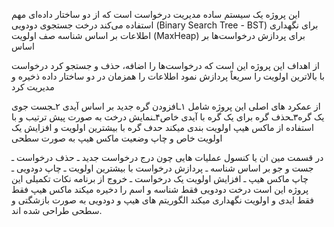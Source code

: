 این پروژه یک سیستم ساده مدیریت درخواست است که از دو ساختار داده‌ای مهم استفاده می‌کند
 درخت جستجوی دودویی (Binary Search Tree - BST) برای نگهداری اطلاعات بر اساس شناسه 
 صف اولویت (MaxHeap) برای پردازش درخواست‌ها بر اساس 
 
از اهداف این پروژه این است که 
درخواست‌ها را اضافه، حذف و جستجو کرد
درخواست با بالاترین اولویت را سریعاً پردازش نمود
اطلاعات را همزمان در دو ساختار داده ذخیره و مدیریت کرد

از عمکرد های اصلی این پروژه شامل ۱ـافزودن گره جدید بر اساس آیدی ۲ـجست جوی یک گره۳ـحذف گره برای یک گره با آیدی خاص۴ـنمایش درخت به صورت پیش ترتیب
و با استفاده از ماکس هیپ اولویت بندی میکند حدف گره با بیشترین اولویت و افزایش یک اولویت خاص و چاپ وضعیت ماکس هیپ به صورت سطحی

در قسمت مین ان یا کنسول عملیات هایی چون درج درخواست  جدید ـ حذف درخواست ـ جست و جو بر اساس شناسه ـ پردازش درخواست با بیشترین اولویت ـ  چاپ دودویی ـ چاپ ماکس هیپ ـ افزایش اولویت یک درخواست ـ خروج از برنامه
نکات تکمیلی این پروژه این است 
درخت دودویی فقط شناسه و اسم را دخیره میکند
ماکس هیپ فقط فقط ایدی و اولویت نگهداری میکند
الگوریتم های هیپ و دودویی به صورت بازشگتی و سطحی طراحی شده اند.





